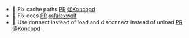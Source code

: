 - 🐛 Fix cache paths [PR](https://github.com/laminlabs/lamindb-setup/pull/874) [@Koncopd](https://github.com/Koncopd)
- 📝 Fix docs [PR](https://github.com/laminlabs/lamindb/pull/1999) [@falexwolf](https://github.com/falexwolf)
- 🐛 Use connect instead of load and disconnect instead of unload [PR](https://github.com/laminlabs/lamindb-setup/pull/873) [@Koncopd](https://github.com/Koncopd)
